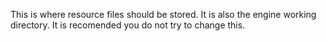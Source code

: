 This is where resource files should be stored. It is also the engine working directory. It is recomended you do not try to change this.